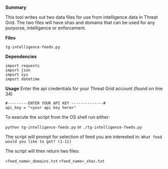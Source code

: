 **Summary**

This tool writes out two data files for use from intelligence data in Threat Grid. The two files will have shas and domains that can be used for any purporse, intelligence or enforcement. 

**Files**

`tg-intelligence-feeds.py`

**Dependencies**
```
import requests
import json
import sys
import datetime
```

**Usage**
Enter the api credentials for your Threat Grid account (found on line 34)  
```
#---------ENTER YOUR API KEY --------------#
api_key = "<your api key here>"
```

To execute the script from the OS shell run either:

`python tg-intelligence-feeds.py`
or
`./tg-intelligence-feeds.py`

The script will prompt for selection of feed you are interested in:
`What feed would you like to get? (1-11)`

The script will then return two files:

`<feed_name>_domains.txt`
`<feed_name>_shas.txt`
